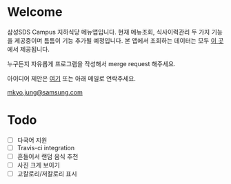 # Welcome
삼성SDS Campus 지하식당 메뉴앱입니다.
현재 메뉴조회, 식사이력관리 두 가지 기능을 제공중이며 틈틈이 기능 추가될 예정입니다.
본 앱에서 조회하는 데이터는 모두 [이 곳](https://github.com/kimhanjoon/sdsfoodcourtmenu)에서 제공됩니다.

누구든지 자유롭게 프로그램을 작성해서 merge request 해주세요.

아이디어 제안은 [여기](https://github.com/themuser/daag-ios/issues) 또는 아래 메일로 연락주세요.

mkyo.jung@samsung.com

# Todo
- [ ] 다국어 지원
- [ ] Travis-ci integration
- [ ] 흔들어서 랜덤 음식 추천
- [ ] 사진 크게 보이기
- [ ] 고칼로리/저칼로리 표시
